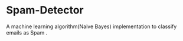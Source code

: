# Spam-Detector
A machine learning algorithm(Naive Bayes) implementation to classify  emails as Spam .
